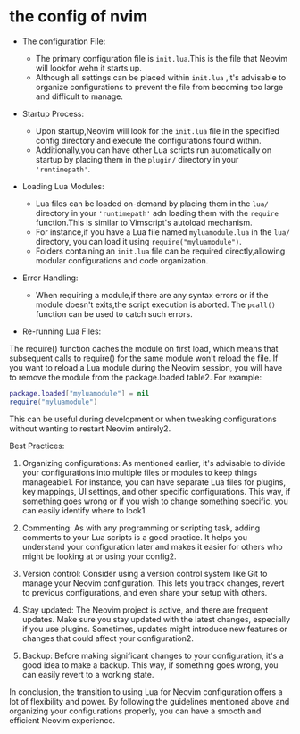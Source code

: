 # the config of nvim 
+ The configuration File:
    + The primary configuration file is `init.lua`.This is the file that Neovim
    will lookfor wehn it starts up.
    + Although all settings can be placed within `init.lua` ,it's advisable to organize
    configurations to prevent the file from becoming too large and difficult to manage.

+ Startup Process:
    + Upon startup,Neovim will look for the `init.lua` file in the specified config directory
    and execute the configurations found within.
    + Additionally,you can have other Lua scripts run automatically on startup by placing
    them in the `plugin/` directory in your `'runtimepath'`.

+ Loading Lua Modules:
     + Lua files can be loaded on-demand by placing them in the `lua/` directory in your
     `'runtimepath'` adn loading them with the `require` function.This is similar to Vimscript's autoload mechanism.
     + For instance,if you have a Lua file named `myluamodule.lua` in the `lua/` directory, you can load it using `require("myluamodule")`.
     + Folders containing an `init.lua` file can be required directly,allowing modular configurations and code organization.

+ Error Handling:
     + When requiring a module,if there are any syntax errors or if the module doesn't exits,the script execution
     is aborted. The `pcall()` function can be used to catch such errors.

+ Re-running Lua Files:

The require() function caches the module on first load, which means that subsequent calls to require() for the same module won't reload the file. If you want to reload a Lua module during the Neovim session, you will have to remove the module from the package.loaded table​2​. For example:

```lua
package.loaded["myluamodule"] = nil
require("myluamodule")
```

This can be useful during development or when tweaking configurations without wanting to restart Neovim entirely​2​.

Best Practices:

1. Organizing configurations: As mentioned earlier, it's advisable to divide your configurations into multiple files or modules to keep things manageable​1​. For instance, you can have separate Lua files for plugins, key mappings, UI settings, and other specific configurations. This way, if something goes wrong or if you wish to change something specific, you can easily identify where to look​1​.

2. Commenting: As with any programming or scripting task, adding comments to your Lua scripts is a good practice. It helps you understand your configuration later and makes it easier for others who might be looking at or using your config​2​.

3. Version control: Consider using a version control system like Git to manage your Neovim configuration. This lets you track changes, revert to previous configurations, and even share your setup with others.

4. Stay updated: The Neovim project is active, and there are frequent updates. Make sure you stay updated with the latest changes, especially if you use plugins. Sometimes, updates might introduce new features or changes that could affect your configuration​2​.

5. Backup: Before making significant changes to your configuration, it's a good idea to make a backup. This way, if something goes wrong, you can easily revert to a working state.

In conclusion, the transition to using Lua for Neovim configuration offers a lot of flexibility and power. By following the guidelines mentioned above and organizing your configurations properly, you can have a smooth and efficient Neovim experience.
